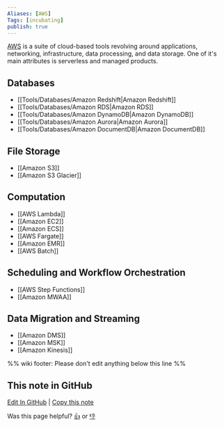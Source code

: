 ```yaml
---
Aliases: [AWS]
Tags: [incubating]
publish: true
---
```


[AWS](https://aws.amazon.com/) is a suite of cloud-based tools revolving around applications, networking, infrastructure, data processing, and data storage. One of it's main attributes is serverless and managed products.

## Databases
- [[Tools/Databases/Amazon Redshift|Amazon Redshift]]
- [[Tools/Databases/Amazon RDS|Amazon RDS]]
- [[Tools/Databases/Amazon DynamoDB|Amazon DynamoDB]]
- [[Tools/Databases/Amazon Aurora|Amazon Aurora]]
- [[Tools/Databases/Amazon DocumentDB|Amazon DocumentDB]]

## File Storage
- [[Amazon S3]]
- [[Amazon S3 Glacier]]

## Computation
- [[AWS Lambda]]
- [[Amazon EC2]]
- [[Amazon ECS]]
- [[AWS Fargate]]
- [[Amazon EMR]]
- [[AWS Batch]]

## Scheduling and Workflow Orchestration
- [[AWS Step Functions]]
- [[Amazon MWAA]]

## Data Migration and Streaming

- [[Amazon DMS]]
- [[Amazon MSK]]
- [[Amazon Kinesis]]

%% wiki footer: Please don't edit anything below this line %%

## This note in GitHub

<span class="git-footer">[Edit In GitHub](https://github.dev/data-engineering-community/data-engineering-wiki/blob/main/Tools/Amazon%20Web%20Services.md "git-hub-edit-note") | [Copy this note](https://raw.githubusercontent.com/data-engineering-community/data-engineering-wiki/main/Tools/Amazon%20Web%20Services.md "git-hub-copy-note")</span>

<span class="git-footer">Was this page helpful?
[👍](https://tally.so/r/mOaxjk?rating=Yes&url=https://dataengineering.wiki/Tools/Amazon+Web+Services) or [👎](https://tally.so/r/mOaxjk?rating=No&url=https://dataengineering.wiki/Tools/Amazon+Web+Services)</span>
